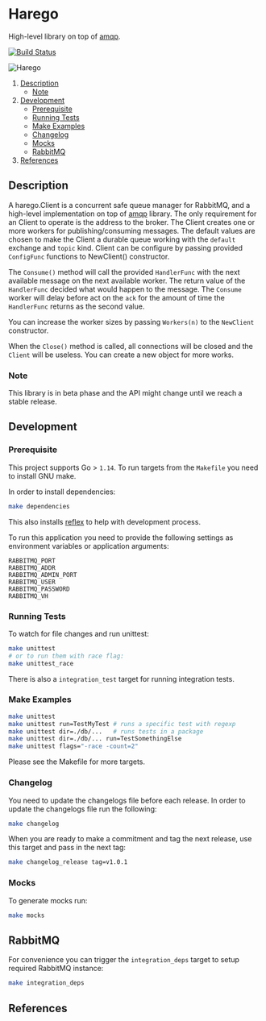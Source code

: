 # Harego

High-level library on top of [amqp][amqp].

[![Build Status](https://travis-ci.com/blokur/harego.svg?token=TM5LRGpEAwKms8UULFDi&branch=master)](https://travis-ci.com/blokur/harego)

![Harego](https://media.giphy.com/media/uNNsPzWVFzfuE/giphy.gif)


1. [Description](#description)
   - [Note](#note)
2. [Development](#development)
   - [Prerequisite](#prerequisite)
   - [Running Tests](#running-tests)
   - [Make Examples](#make-examples)
   - [Changelog](#changelog)
   - [Mocks](#mocks)
   - [RabbitMQ](#rabbitmq)
3. [References](#references)


## Description

A harego.Client is a concurrent safe queue manager for RabbitMQ, and a
high-level implementation on top of [amqp](github.com/streadway/amqp) library.
The only requirement for an Client to operate is the address to the broker. The
Client creates one or more workers for publishing/consuming messages. The
default values are chosen to make the Client a durable queue working with the
`default` exchange and `topic` kind. Client can be configure by passing
provided `ConfigFunc` functions to NewClient() constructor.

The `Consume()` method will call the provided `HandlerFunc` with the next
available message on the next available worker. The return value of the
`HandlerFunc` decided what would happen to the message. The `Consume` worker
will delay before act on the `ack` for the amount of time the `HandlerFunc`
returns as the second value.

You can increase the worker sizes by passing `Workers(n)` to the `NewClient`
constructor.

When the `Close()` method is called, all connections will be closed and the
`Client` will be useless. You can create a new object for more works.

### Note

This library is in beta phase and the API might change until we reach a stable
release.

## Development

### Prerequisite

This project supports Go > `1.14`. To run targets from the `Makefile` you need
to install GNU make.

In order to install dependencies:

```bash
make dependencies
```

This also installs [reflex][reflex] to help with development process.

To run this application you need to provide the following settings as
environment variables or application arguments:

```
RABBITMQ_PORT
RABBITMQ_ADDR
RABBITMQ_ADMIN_PORT
RABBITMQ_USER
RABBITMQ_PASSWORD
RABBITMQ_VH
```

### Running Tests

To watch for file changes and run unittest:

```bash
make unittest
# or to run them with race flag:
make unittest_race
```

There is also a `integration_test` target for running integration tests.

### Make Examples

```bash
make unittest
make unittest run=TestMyTest # runs a specific test with regexp
make unittest dir=./db/...   # runs tests in a package
make unittest dir=./db/... run=TestSomethingElse
make unittest flags="-race -count=2"
```

Please see the Makefile for more targets.

### Changelog

You need to update the changelogs file before each release. In order to update
the changelogs file run the following:

```bash
make changelog
```

When you are ready to make a commitment and tag the next release, use this
target and pass in the next tag:

```bash
make changelog_release tag=v1.0.1
```

### Mocks

To generate mocks run:

```bash
make mocks
```

## RabbitMQ

For convenience you can trigger the `integration_deps` target to setup required
RabbitMQ instance:

```bash
make integration_deps
```

## References

[reflex]: https://github.com/cespare/reflex
[amqp]: github.com/streadway/amqp

